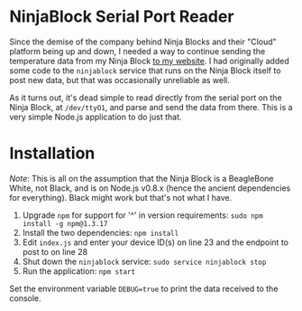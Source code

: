 # NinjaBlock Serial Port Reader
Since the demise of the company behind Ninja Blocks and their "Cloud" platform being up and down, I needed a way to continue sending the temperature data from my Ninja Block [to my website](https://virtualwolf.org/weather). I had originally added some code to the `ninjablock` service that runs on the Ninja Block itself to post new data, but that was occasionally unreliable as well.

As it turns out, it's dead simple to read directly from the serial port on the Ninja Block, at `/dev/ttyO1`, and parse and send the data from there. This is a very simple Node.js application to do just that.

# Installation
*Note*: This is all on the assumption that the Ninja Block is a BeagleBone White, not Black, and is on Node.js v0.8.x (hence the ancient dependencies for everything). Black might work but that's not what I have.

1. Upgrade `npm` for support for '^' in version requirements: `sudo npm install -g npm@1.3.17`
2. Install the two dependencies: `npm install`
3. Edit `index.js` and enter your device ID(s) on line 23 and the endpoint to post to on line 28
4. Shut down the `ninjablock` service: `sudo service ninjablock stop`
5. Run the application: `npm start`

Set the environment variable `DEBUG=true` to print the data received to the console.

